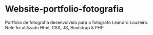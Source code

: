 # Website-portfolio-fotografia
 Portfolio de fotografia desenvolvido para o fotógrafo Leandro Louzeiro. Nele foi utilizado Html, CSS, JS, Bootstrap & PHP.
